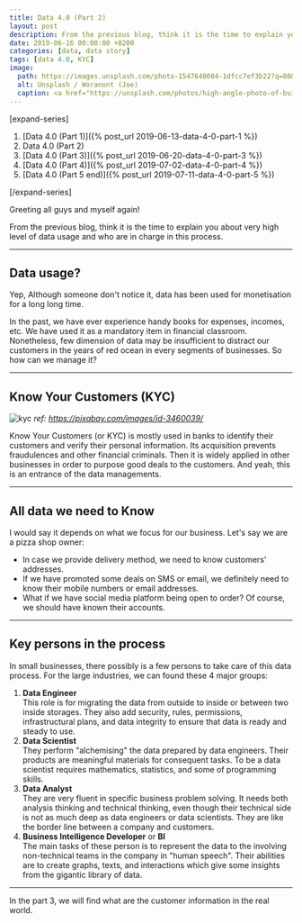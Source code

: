 ```yaml
---
title: Data 4.0 (Part 2)
layout: post
description: From the previous blog, think it is the time to explain you about very high level of data usage and who are in charge in this process.
date: 2019-06-16 00:00:00 +0200
categories: [data, data story]
tags: [data 4.0, KYC]
image: 
  path: https://images.unsplash.com/photo-1547640084-1dfcc7ef3b22?q=80&w=1118&auto=format&fit=crop&ixlib=rb-4.0.3&ixid=M3wxMjA3fDB8MHxwaG90by1wYWdlfHx8fGVufDB8fHx8fA%3D%3D
  alt: Unsplash / Woranont (Joe)
  caption: <a href="https://unsplash.com/photos/high-angle-photo-of-buildings-BvNNxnzds4U">Unsplash / Waranont (Joe)</a>
---
```


[expand-series]

  1. [Data 4.0 (Part 1)]({% post_url 2019-06-13-data-4-0-part-1 %})
  1. Data 4.0 (Part 2)
  1. [Data 4.0 (Part 3)]({% post_url 2019-06-20-data-4-0-part-3 %})
  1. [Data 4.0 (Part 4)]({% post_url 2019-07-02-data-4-0-part-4 %})
  1. [Data 4.0 (Part 5 end)]({% post_url 2019-07-11-data-4-0-part-5 %})

[/expand-series]

Greeting all guys and myself again!

From the previous blog, think it is the time to explain you about very high level of data usage and who are in charge in this process.

---

## Data usage?

Yep, Although someone don't notice it, data has been used for monetisation for a long long time.

In the past, we have ever experience handy books for expenses, incomes, etc. We have used it as a mandatory item in financial classroom. Nonetheless, few dimension of data may be insufficient to distract our customers in the years of red ocean in every segments of businesses. So how can we manage it?

---

## Know Your Customers (KYC)

![kyc](https://bluebirzdotnet.s3.ap-southeast-1.amazonaws.com/data-4-0/target-group-3460039_1280.jpg)
*ref: <https://pixabay.com/images/id-3460039/>*

Know Your Customers (or KYC) is mostly used in banks to identify their customers and verify their personal information. Its acquisition prevents fraudulences and other financial criminals. Then it is widely applied in other businesses in order to purpose good deals to the customers. And yeah, this is an entrance of the data managements.

---

## All data we need to Know

I would say it depends on what we focus for our business. Let's say we are a pizza shop owner:

- In case we provide delivery method, we need to know customers' addresses.
- If we have promoted some deals on SMS or email, we definitely need to know their mobile numbers or email addresses.
- What if we have social media platform being open to order? Of course, we should have known their accounts.

---

## Key persons in the process

In small businesses, there possibly is a few persons to take care of this data process. For the large industries, we can found these 4 major groups:

1. **Data Engineer**  
  This role is for migrating the data from outside to inside or between two inside storages. They also add security, rules, permissions, infrastructural plans, and data integrity to ensure that data is ready and steady to use.
1. **Data Scientist**  
  They perform "alchemising" the data prepared by data engineers. Their products are meaningful materials for consequent tasks. To be a data scientist requires mathematics, statistics, and some of programming skills.
1. **Data Analyst**  
  They are very fluent in specific business problem solving. It needs both analysis thinking and technical thinking, even though their technical side is not as much deep as data engineers or data scientists. They are like the border line between a company and customers.
1. **Business Intelligence Developer** or **BI**  
  The main tasks of these person is to represent the data to the involving non-technical teams in the company in "human speech". Their abilities are to create graphs, texts, and interactions which give some insights from the gigantic library of data.

---

In the part 3, we will find what are the customer information in the real world.
